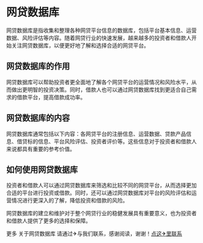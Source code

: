 # 网贷数据库

网贷数据库是指收集和整理各种网贷平台信息的数据库，包括平台基本信息、运营数据、风险评估等内容。随着网贷行业的快速发展，越来越多的投资者和借款人开始关注网贷数据库，以便更好地了解和选择合适的网贷平台。

## 网贷数据库的作用

网贷数据库可以帮助投资者更全面地了解各个网贷平台的运营情况和风险水平，从而做出更明智的投资决策。同时，借款人也可以通过网贷数据库找到更适合自己需求的借款平台，提高借款成功率。

## 网贷数据库的内容

网贷数据库通常包括以下内容：各网贷平台的注册信息、运营数据、贷款产品信息、借贷标的信息、平台风险评估、投资者评价等。这些信息对于投资者和借款人来说都具有重要的参考价值。

## 如何使用网贷数据库

投资者和借款人可以通过网贷数据库来筛选和比较不同的网贷平台，从而选择更加合适的平台进行投资或借款。同时，还可以通过网贷数据库对平台的风险评估和运营情况进行更深入的了解，降低投资和借款的风险。

网贷数据库的建立和维护对于整个网贷行业的稳健发展具有重要意义，也为投资者和借款人提供了更多的选择和保障。

更多 关于网贷数据库 请通过✈与我们联系，感谢阅读，谢谢！[点这✈里联系](https://1.k02.cc)